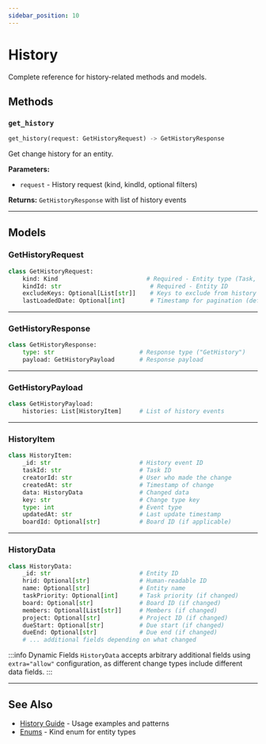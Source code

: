 ```yaml
---
sidebar_position: 10
---
```


# History

Complete reference for history-related methods and models.

## Methods

### `get_history`

```python
get_history(request: GetHistoryRequest) -> GetHistoryResponse
```

Get change history for an entity.

**Parameters:**
- `request` - History request (kind, kindId, optional filters)

**Returns:** `GetHistoryResponse` with list of history events

---

## Models

### GetHistoryRequest

```python
class GetHistoryRequest:
    kind: Kind                         # Required - Entity type (Task, Project, etc.)
    kindId: str                         # Required - Entity ID
    excludeKeys: Optional[List[str]]    # Keys to exclude from history
    lastLoadedDate: Optional[int]       # Timestamp for pagination (default: 0)
```

---

### GetHistoryResponse

```python
class GetHistoryResponse:
    type: str                        # Response type ("GetHistory")
    payload: GetHistoryPayload       # Response payload
```

---

### GetHistoryPayload

```python
class GetHistoryPayload:
    histories: List[HistoryItem]     # List of history events
```

---

### HistoryItem

```python
class HistoryItem:
    _id: str                         # History event ID
    taskId: str                      # Task ID
    creatorId: str                   # User who made the change
    createdAt: str                   # Timestamp of change
    data: HistoryData                # Changed data
    key: str                         # Change type key
    type: int                        # Event type
    updatedAt: str                   # Last update timestamp
    boardId: Optional[str]           # Board ID (if applicable)
```

---

### HistoryData

```python
class HistoryData:
    _id: str                         # Entity ID
    hrid: Optional[str]              # Human-readable ID
    name: Optional[str]              # Entity name
    taskPriority: Optional[int]      # Task priority (if changed)
    board: Optional[str]             # Board ID (if changed)
    members: Optional[List[str]]     # Members (if changed)
    project: Optional[str]           # Project ID (if changed)
    dueStart: Optional[str]          # Due start (if changed)
    dueEnd: Optional[str]            # Due end (if changed)
    # ... additional fields depending on what changed
```

:::info Dynamic Fields
`HistoryData` accepts arbitrary additional fields using `extra="allow"` configuration, as different change types include different data fields.
:::

---

## See Also

- [History Guide](../guides/history) - Usage examples and patterns
- [Enums](./enums) - Kind enum for entity types


